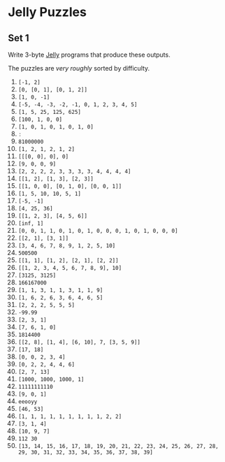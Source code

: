 # Jelly Puzzles

## Set 1

Write 3-byte [Jelly](https://github.com/DennisMitchell/jellylanguage/) programs that produce these outputs.

The puzzles are _very roughly_ sorted by difficulty.

1. `[-1, 2]`
2. `[0, [0, 1], [0, 1, 2]]`
3. `[1, 0, -1]`
4. `[-5, -4, -3, -2, -1, 0, 1, 2, 3, 4, 5]`
5. `[1, 5, 25, 125, 625]`
6. `[100, 1, 0, 0]`
7. `[1, 0, 1, 0, 1, 0, 1, 0]`
8. `ː`
9. `81000000`
10. `[1, 2, 1, 2, 1, 2]`
11. `[[[0, 0], 0], 0]`
12. `[9, 0, 0, 9]`
13. `[2, 2, 2, 2, 3, 3, 3, 3, 4, 4, 4, 4]`
14. `[[1, 2], [1, 3], [2, 3]]`
15. `[[1, 0, 0], [0, 1, 0], [0, 0, 1]]`
16. `[1, 5, 10, 10, 5, 1]`
17. `[-5, -1]`
18. `[4, 25, 36]`
19. `[[1, 2, 3], [4, 5, 6]]`
20. `[inf, 1]`
21. `[0, 0, 1, 1, 0, 1, 0, 1, 0, 0, 0, 1, 0, 1, 0, 0, 0]`
22. `[[2, 1], [3, 1]]`
23. `[3, 4, 6, 7, 8, 9, 1, 2, 5, 10]`
24. `500500`
25. `[[1, 1], [1, 2], [2, 1], [2, 2]]`
26. `[[1, 2, 3, 4, 5, 6, 7, 8, 9], 10]`
27. `[3125, 3125]`
28. `166167000`
29. `[1, 1, 3, 1, 1, 3, 1, 1, 9]`
30. `[1, 6, 2, 6, 3, 6, 4, 6, 5]`
31. `[2, 2, 2, 5, 5, 5]`
32. `-99.99`
33. `[2, 3, 1]`
34. `[7, 6, 1, 0]`
35. `1814400`
36. `[[2, 8], [1, 4], [6, 10], 7, [3, 5, 9]]`
37. `[17, 18]`
38. `[0, 0, 2, 3, 4]`
39. `[0, 2, 2, 4, 4, 6]`
40. `[2, 7, 13]`
41. `[1000, 1000, 1000, 1]`
42. `11111111110`
43. `[9, 0, 1]`
44. `eeooyy`
45. `[46, 53]`
46. `[1, 1, 1, 1, 1, 1, 1, 1, 1, 2, 2]`
47. `[3, 1, 4]`
48. `[10, 9, 7]`
49. `112 30`
50. `[13, 14, 15, 16, 17, 18, 19, 20, 21, 22, 23, 24, 25, 26, 27, 28, 29, 30, 31, 32, 33, 34, 35, 36, 37, 38, 39]`
